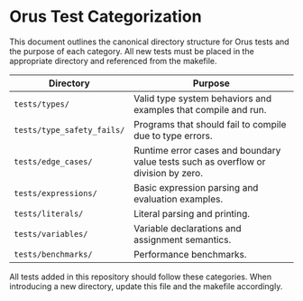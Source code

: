 # Orus Test Categorization

This document outlines the canonical directory structure for Orus tests and the purpose of each category. All new tests must be placed in the appropriate directory and referenced from the makefile.

| Directory | Purpose |
|-----------|---------|
| `tests/types/` | Valid type system behaviors and examples that compile and run. |
| `tests/type_safety_fails/` | Programs that should fail to compile due to type errors. |
| `tests/edge_cases/` | Runtime error cases and boundary value tests such as overflow or division by zero. |
| `tests/expressions/` | Basic expression parsing and evaluation examples. |
| `tests/literals/` | Literal parsing and printing. |
| `tests/variables/` | Variable declarations and assignment semantics. |
| `tests/benchmarks/` | Performance benchmarks. |

All tests added in this repository should follow these categories. When introducing a new directory, update this file and the makefile accordingly.
